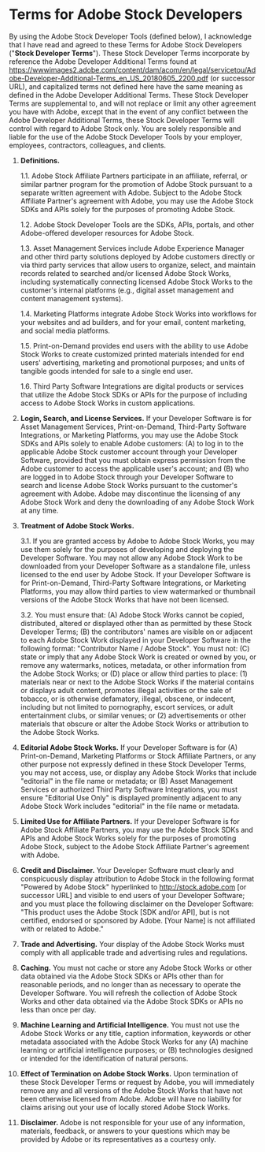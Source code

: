 # Terms for Adobe Stock Developers

By using the Adobe Stock Developer Tools (defined below), I acknowledge that I have read and agreed to these Terms for Adobe Stock Developers ("**Stock Developer Terms**"). These Stock Developer Terms incorporate by reference the Adobe Developer Additional Terms found at https://wwwimages2.adobe.com/content/dam/acom/en/legal/servicetou/Adobe-Developer-Additional-Terms_en_US_20180605_2200.pdf (or successor URL), and capitalized terms not defined here have the same meaning as defined in the Adobe Developer Additional Terms. These Stock Developer Terms are supplemental to, and will not replace or limit any other agreement you have with Adobe, except that in the event of any conflict between the Adobe Developer Additional Terms, these Stock Developer Terms will control with regard to Adobe Stock only. You are solely responsible and liable for the use of the Adobe Stock Developer Tools by your employer, employees, contractors, colleagues, and clients.

1. __Definitions.__

    1.1. Adobe Stock Affiliate Partners participate in an affiliate, referral, or similar partner program for the promotion of Adobe Stock pursuant to a separate written agreement with Adobe. Subject to the Adobe Stock Affiliate Partner's agreement with Adobe, you may use the Adobe Stock SDKs and APIs solely for the purposes of promoting Adobe Stock.

    1.2. Adobe Stock Developer Tools are the SDKs, APIs, portals, and other Adobe-offered developer resources for Adobe Stock.

    1.3. Asset Management Services include Adobe Experience Manager and other third party solutions deployed by Adobe customers directly or via third party services that allow users to organize, select, and maintain records related to searched and/or licensed Adobe Stock Works, including systematically connecting licensed Adobe Stock Works to the customer's internal platforms (e.g., digital asset management and content management systems).

    1.4. Marketing Platforms integrate Adobe Stock Works into workflows for your websites and ad builders, and for your email, content marketing, and social media platforms.

    1.5. Print-on-Demand provides end users with the ability to use Adobe Stock Works to create customized printed materials intended for end users' advertising, marketing and promotional purposes; and units of tangible goods intended for sale to a single end user.

    1.6. Third Party Software Integrations are digital products or services that utilize the Adobe Stock SDKs or APIs for the purpose of including access to Adobe Stock Works in custom applications.

2. __Login, Search, and License Services.__ If your Developer Software is for Asset Management Services, Print-on-Demand, Third-Party Software Integrations, or Marketing Platforms, you may use the Adobe Stock SDKs and APIs solely to enable Adobe customers: (A) to log in to the applicable Adobe Stock customer account through your Developer Software, provided that you must obtain express permission from the Adobe customer to access the applicable user's account; and (B) who are logged in to Adobe Stock through your Developer Software to search and license Adobe Stock Works pursuant to the customer's agreement with Adobe. Adobe may discontinue the licensing of any Adobe Stock Work and deny the downloading of any Adobe Stock Work at any time.

3. __Treatment of Adobe Stock Works.__

    3.1. If you are granted access by Adobe to Adobe Stock Works, you may use them solely for the purposes of developing and deploying the Developer Software. You may not allow any Adobe Stock Work to be downloaded from your Developer Software as a standalone file, unless licensed to the end user by Adobe Stock. If your Developer Software is for Print-on-Demand, Third-Party Software Integrations, or Marketing Platforms, you may allow third parties to view watermarked or thumbnail versions of the Adobe Stock Works that have not been licensed. 

    3.2. You must ensure that: (A) Adobe Stock Works cannot be copied, distributed, altered or displayed other than as permitted by these Stock Developer Terms; (B) the contributors' names are visible on or adjacent to each Adobe Stock Work displayed in your Developer Software in the following format: "Contributor Name / Adobe Stock". You must not: (C) state or imply that any Adobe Stock Work is created or owned by you, or remove any watermarks, notices, metadata, or other information from the Adobe Stock Works; or (D) place or allow third parties to place: (1) materials near or next to the Adobe Stock Works if the material contains or displays adult content, promotes illegal activities or the sale of tobacco, or is otherwise defamatory, illegal, obscene, or indecent, including but not limited to pornography, escort services, or adult entertainment clubs, or similar venues; or (2) advertisements or other materials that obscure or alter the Adobe Stock Works or attribution to the Adobe Stock Works.

4. __Editorial Adobe Stock Works.__ If your Developer Software is for (A) Print-on-Demand, Marketing Platforms or Stock Affiliate Partners, or any other purpose not expressly defined in these Stock Developer Terms, you may not access, use, or display any Adobe Stock Works that include "editorial" in the file name or metadata; or (B) Asset Management Services or authorized Third Party Software Integrations, you must ensure "Editorial Use Only" is displayed prominently adjacent to any Adobe Stock Work includes "editorial" in the file name or metadata.

5. __Limited Use for Affiliate Partners.__ If your Developer Software is for Adobe Stock Affiliate Partners, you may use the Adobe Stock SDKs and APIs and Adobe Stock Works solely for the purposes of promoting Adobe Stock, subject to the Adobe Stock Affiliate Partner's agreement with Adobe.

6. __Credit and Disclaimer.__ Your Developer Software must clearly and conspicuously display attribution to Adobe Stock in the following format "Powered by Adobe Stock" hyperlinked to <http://stock.adobe.com> [or successor URL] and visible to end users of your Developer Software; and you must place the following disclaimer on the Developer Software: "This product uses the Adobe Stock [SDK and/or API], but is not certified, endorsed or sponsored by Adobe. [Your Name] is not affiliated with or related to Adobe."

7. __Trade and Advertising.__ Your display of the Adobe Stock Works must comply with all applicable trade and advertising rules and regulations.

8. __Caching.__ You must not cache or store any Adobe Stock Works or other data obtained via the Adobe Stock SDKs or APIs other than for reasonable periods, and no longer than as necessary to operate the Developer Software. You will refresh the collection of Adobe Stock Works and other data obtained via the Adobe Stock SDKs or APIs no less than once per day. 

9. __Machine Learning and Artificial Intelligence.__ You must not use the Adobe Stock Works or any title, caption information, keywords or other metadata associated with the Adobe Stock Works for any (A) machine learning or artificial intelligence purposes; or (B) technologies designed or intended for the identification of natural persons.

10. __Effect of Termination on Adobe Stock Works.__ Upon termination of these Stock Developer Terms or request by Adobe, you will immediately remove any and all versions of the Adobe Stock Works that have not been otherwise licensed from Adobe. Adobe will have no liability for claims arising out your use of locally stored Adobe Stock Works.

11. __Disclaimer.__ Adobe is not responsible for your use of any information, materials, feedback, or answers to your questions which may be provided by Adobe or its representatives as a courtesy only.
